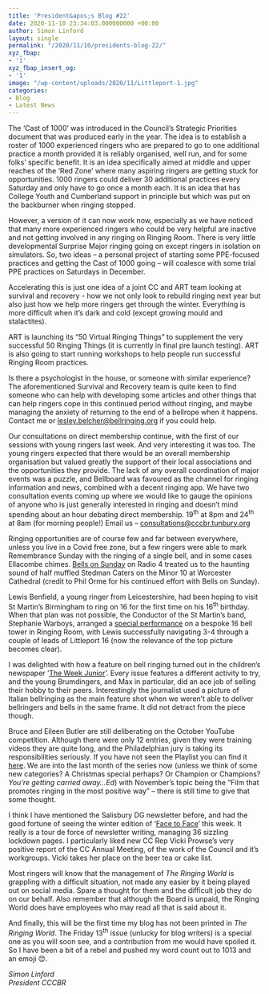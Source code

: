 ```yaml
---
title: 'President&apos;s Blog #22'
date: 2020-11-10 23:34:03.000000000 +00:00
author: Simon Linford
layout: single
permalink: "/2020/11/10/presidents-blog-22/"
xyz_fbap:
- '1'
xyz_fbap_insert_og:
- '1'
image: "/wp-content/uploads/2020/11/Littleport-1.jpg"
categories:
- Blog
- Latest News
---
```

The ‘Cast of 1000’ was introduced in the Council’s Strategic Priorities document that was produced early in the year. The idea is to establish a roster of 1000 experienced ringers who are prepared to go to one additional practice a month provided it is reliably organised, well run, and for some folks’ specific benefit. It is an idea specifically aimed at middle and upper reaches of the ‘Red Zone’ where many aspiring ringers are getting stuck for opportunities. 1000 ringers could deliver 30 additional practices every Saturday and only have to go once a month each. It is an idea that has College Youth and Cumberland support in principle but which was put on the backburner when ringing stopped.

However, a version of it can now work now, especially as we have noticed that many more experienced ringers who could be very helpful are inactive and not getting involved in any ringing on Ringing Room. There is very little developmental Surprise Major ringing going on except ringers in isolation on simulators. So, two ideas – a personal project of starting some PPE-focused practices and getting the Cast of 1000 going – will coalesce with some trial PPE practices on Saturdays in December.

Accelerating this is just one idea of a joint CC and ART team looking at survival and recovery - how we not only look to rebuild ringing next year but also just how we help more ringers get through the winter. Everything is more difficult when it’s dark and cold (except growing mould and stalactites).

ART is launching its “50 Virtual Ringing Things” to supplement the very successful 50 Ringing Things (it is currently in final pre launch testing). ART is also going to start running workshops to help people run successful Ringing Room practices.

Is there a psychologist in the house, or someone with similar experience? The aforementioned Survival and Recovery team is quite keen to find someone who can help with developing some articles and other things that can help ringers cope in this continued period without ringing, and maybe managing the anxiety of returning to the end of a bellrope when it happens. Contact me or <lesley.belcher@bellringing.org> if you could help.

Our consultations on direct membership continue, with the first of our sessions with young ringers last week. And very interesting it was too. The young ringers expected that there would be an overall membership organisation but valued greatly the support of their local associations and the opportunities they provide. The lack of any overall coordination of major events was a puzzle, and Bellboard was favoured as the channel for ringing information and news, combined with a decent ringing app. We have two consultation events coming up where we would like to gauge the opinions of anyone who is just generally interested in ringing and doesn’t mind spending about an hour debating direct membership. 19<sup>th</sup> at 8pm and 24<sup>th</sup> at 8am (for morning people!) Email us – <consultations@cccbr.tunbury.org>

Ringing opportunities are of course few and far between everywhere, unless you live in a Covid free zone, but a few ringers were able to mark Remembrance Sunday with the ringing of a single bell, and in some cases Ellacombe chimes. <a href="https://www.bbc.co.uk/sounds/play/m000p613" target="_blank" rel="noopener noreferrer">Bells on Sunday</a> on Radio 4 treated us to the haunting sound of half muffled Stedman Caters on the Minor 10 at Worcester Cathedral (credit to Phil Orme for his continued effort with Bells on Sunday).

Lewis Benfield, a young ringer from Leicestershire, had been hoping to visit St Martin’s Birmingham to ring on 16 for the first time on his 16<sup>th</sup> birthday. When that plan was not possible, the Conductor of the St Martin’s band, Stephanie Warboys, arranged a <a href="https://bb.ringingworld.co.uk/view.php?id=1400908" target="_blank" rel="noopener noreferrer">special performance</a> on a bespoke 16 bell tower in Ringing Room, with Lewis successfully navigating 3-4 through a couple of leads of Littleport 16 (now the relevance of the top picture becomes clear).

I was delighted with how a feature on bell ringing turned out in the children’s newspaper ‘<a href="https://cccbr.org.uk/wp-content/uploads/2020/11/24_TWJ-256_Do-something-scaled.jpg" target="_blank" rel="noopener noreferrer">The Week Junior</a>’. Every issue features a different activity to try, and the young Brumdingers, and Max in particular, did an ace job of selling their hobby to their peers. Interestingly the journalist used a picture of Italian bellringing as the main feature shot when we weren’t able to deliver bellringers and bells in the same frame. It did not detract from the piece though.

Bruce and Eileen Butler are still deliberating on the October YouTube competition. Although there were only 12 entries, given they were training videos they are quite long, and the Philadelphian jury is taking its responsibilities seriously. If you have not seen the Playlist you can find it <a href="https://www.youtube.com/playlist?list=PLmJrg8h0wm_p8RN6oh7OMZzLwFgym0zOl" target="_blank" rel="noopener noreferrer">here</a>. We are into the last month of the series now (unless we think of some new categories? A Christmas special perhaps? Or Champion or Champions? _You’re getting carried away…Ed_) with November’s topic being the “Film that promotes ringing in the most positive way” – there is still time to give that some thought.

I think I have mentioned the Salisbury DG newsletter before, and had the good fortune of seeing the winter edition of ‘<a href="https://sdgr.org.uk/wp-content/uploads/Face-to-Face-160.pdf" target="_blank" rel="noopener noreferrer">Face to Face</a>’ this week. It really is a tour de force of newsletter writing, managing 36 sizzling lockdown pages. I particularly liked new CC Rep Vicki Prowse’s very positive report of the CC Annual Meeting, of the work of the Council and it’s workgroups. Vicki takes her place on the beer tea or cake list.

Most ringers will know that the management of _The Ringing World_ is grappling with a difficult situation, not made any easier by it being played out on social media. Spare a thought for them and the difficult job they do on our behalf. Also remember that although the Board is unpaid, the Ringing World does have employees who may read all that is said about it.

And finally, this will be the first time my blog has not been printed in _The Ringing World_. The Friday 13<sup>th</sup> issue (unlucky for blog writers) is a special one as you will soon see, and a contribution from me would have spoiled it. So I have been a bit of a rebel and pushed my word count out to 1013 and an emoji 😊.

_Simon Linford_  
_President CCCBR_
